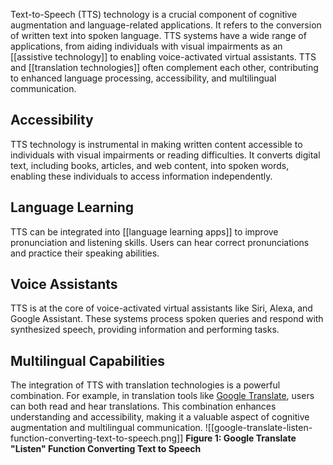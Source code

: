 Text-to-Speech (TTS) technology is a crucial component of cognitive augmentation and language-related applications. It refers to the conversion of written text into spoken language. TTS systems have a wide range of applications, from aiding individuals with visual impairments as an [[assistive technology]] to enabling voice-activated virtual assistants. TTS and [[translation technologies]] often complement each other, contributing to enhanced language processing, accessibility, and multilingual communication.
## Accessibility
TTS technology is instrumental in making written content accessible to individuals with visual impairments or reading difficulties. It converts digital text, including books, articles, and web content, into spoken words, enabling these individuals to access information independently.
## Language Learning
TTS can be integrated into [[language learning apps]] to improve pronunciation and listening skills. Users can hear correct pronunciations and practice their speaking abilities.
## Voice Assistants
TTS is at the core of voice-activated virtual assistants like Siri, Alexa, and Google Assistant. These systems process spoken queries and respond with synthesized speech, providing information and performing tasks.
## Multilingual Capabilities
The integration of TTS with translation technologies is a powerful combination. For example, in translation tools like [Google Translate](https://chat.openai.com/c/translate.google.com), users can both read and hear translations. This combination enhances understanding and accessibility, making it a valuable aspect of cognitive augmentation and multilingual communication.
![[google-translate-listen-function-converting-text-to-speech.png]]
**Figure 1: Google Translate "Listen" Function Converting Text to Speech**